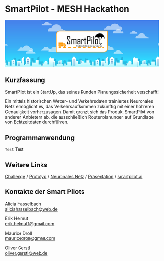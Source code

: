 # SmartPilot - MESH Hackathon
![Header](pictures/logo.png)

## Kurzfassung

SmartPilot ist ein StartUp, das seines Kunden Planungssicherheit verschafft!

Ein mittels historischen Wetter- und Verkehrsdaten trainiertes Neuronales Netz ermöglicht es, das Verkehrsaufkommen zukünftig mit einer höhreren Genauigkeit vorherzusagen. Damit grenzt sich das Produkt SmartPilot von anderen Anbietern ab, die ausschließlich Routenplanungen auf Grundlage von Echtzeitdaten durchführen.

## Programmanwendung
```Test``` Test

## Weitere Links

[Challenge](doc/Environmental-Challenge.pdf) / [Prototyp]() / [Neuronales Netz](notebooks/main.ipynb) / [Präsentation](doc/MESH2.pptx) / [smartpilot.ai](https://www.youtube.com/watch?v=dQw4w9WgXcQ&ab_channel=RickAstleyVEVO)

## Kontakte der Smart Pilots

Alicia Hasselbach <br>
[aliciahasselbach@web.de](mailto:aliciahasselbach@web.de)

Erik Helmut <br>
[erik.helmut1@gmail.com](mailto:erik.helmut1@gmail.com)

Maurice Droll <br>
[mauricedroll@gmail.com](mailto:mauricedroll@gmail.com)

Oliver Gerstl <br>
[oliver.gerstl@web.de](mailto:oliver.gerstl@web.de)
